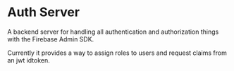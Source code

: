 # Auth Server
A backend server for handling all authentication and authorization things with the Firebase Admin SDK. 

Currently it provides a way to assign roles to users and request claims from an jwt idtoken.